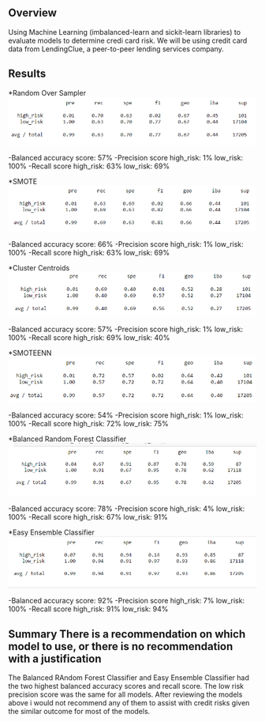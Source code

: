## Overview

Using Machine Learning (imbalanced-learn and sickit-learn libraries) to evaluate models to determine credi card risk. We will be using credit card data 
from LendingClue, a peer-to-peer lending services company.




## Results  

*Random Over Sampler
![This is an image](https://raw.githubusercontent.com/BrenyaSkaggs/Credit_Risk_Analysis/main/Resources/oversampling_naive%20random.png)


-Balanced accuracy score: 57%
-Precision score
    high_risk: 1%
    low_risk: 100%
-Recall score
    high_risk: 63%
    low_risk:  69%




*SMOTE
![This is an image](https://raw.githubusercontent.com/BrenyaSkaggs/Credit_Risk_Analysis/main/Resources/SMOTE.png)


-Balanced accuracy score:  66%
-Precision score
    high_risk: 1%
    low_risk:  100%
-Recall score
    high_risk: 63%
    low_risk:  69%




*Cluster Centroids
![This is an image](https://raw.githubusercontent.com/BrenyaSkaggs/Credit_Risk_Analysis/main/Resources/Undersampling_ClusterCentroids.png)


-Balanced accuracy score:  57%
-Precision score
    high_risk: 1%
    low_risk:  100%
-Recall score
    high_risk: 69%
    low_risk:  40%




*SMOTEENN
![This is an image](https://raw.githubusercontent.com/BrenyaSkaggs/Credit_Risk_Analysis/main/Resources/SMOTEENN.png)


-Balanced accuracy score: 54%
-Precision score
    high_risk: 1%
    low_risk:  100%
-Recall score
    high_risk:  72%
    low_risk:   75%




*Balanced Random Forest Classifier
![This is an image](https://raw.githubusercontent.com/BrenyaSkaggs/Credit_Risk_Analysis/main/Resources/_balancedrandomforest.png)


-Balanced accuracy score:  78%
-Precision score
    high_risk: 4%
    low_risk:  100%
-Recall score
    high_risk: 67%
    low_risk:  91%



*Easy Ensemble Classifier
![This is an image](https://raw.githubusercontent.com/BrenyaSkaggs/Credit_Risk_Analysis/main/Resources/easyensemble_adaboost.png)


-Balanced accuracy score: 92%
-Precision score
    high_risk: 7%
    low_risk:  100%
-Recall score
    high_risk:  91%
    low_risk:   94%



## Summary  There is a recommendation on which model to use, or there is no recommendation with a justification

The Balanced RAndom Forest Classifier and Easy Ensemble Classifier had the two highest balanced accuracy scores and recall score. The low risk 
precision score was the same for all models. After reviewing the models above i would not recommend any of them to assist with credit risks given the similar outcome 
for most of the models. 

